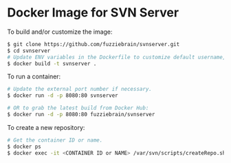 # Docker Image for SVN Server
To build and/or customize the image:
```bash
$ git clone https://github.com/fuzziebrain/svnserver.git
$ cd svnserver
# Update ENV variables in the Dockerfile to customize default username, password and/or repository name, then
$ docker build -t svnserver .
```

To run a container:
```bash
# Update the external port number if necessary.
$ docker run -d -p 8080:80 svnserver

# OR to grab the latest build from Docker Hub:
$ docker run -d -p 8080:80 fuzziebrain/svnserver
```

To create a new repository:
```bash
# Get the container ID or name.
$ docker ps
$ docker exec -it <CONTAINER ID or NAME> /var/svn/scripts/createRepo.sh anotherproject
```
